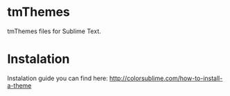 tmThemes
========

tmThemes files for Sublime Text.

Instalation
===
Instalation guide you can find here: http://colorsublime.com/how-to-install-a-theme
